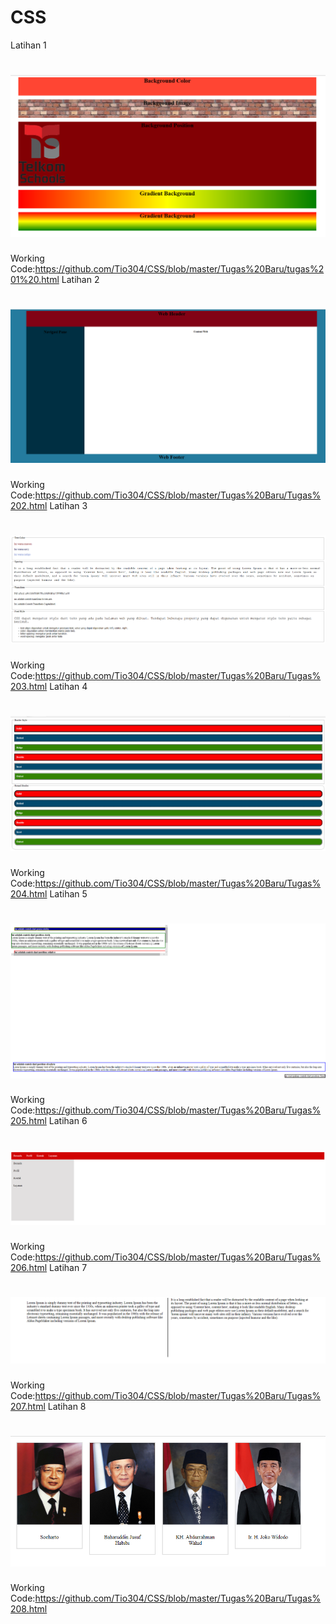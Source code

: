 # CSS
Latihan 1
# ![Alt Text](https://github.com/Tio304/CSS/blob/master/Tugas%20Baru/Tugas%201.PNG)
Working Code:https://github.com/Tio304/CSS/blob/master/Tugas%20Baru/tugas%201%20.html
Latihan 2
# ![Alt Text](https://github.com/Tio304/CSS/blob/master/Tugas%20Baru/Tugas%202.PNG)
Working Code:https://github.com/Tio304/CSS/blob/master/Tugas%20Baru/Tugas%202.html
Latihan 3
# ![Alt Text](https://github.com/Tio304/CSS/blob/master/Tugas%20Baru/Tugas%203.PNG)
Working Code:https://github.com/Tio304/CSS/blob/master/Tugas%20Baru/Tugas%203.html
Latihan 4
# ![Alt Text](https://github.com/Tio304/CSS/blob/master/Tugas%20Baru/Tugas%204.PNG)
Working Code:https://github.com/Tio304/CSS/blob/master/Tugas%20Baru/Tugas%204.html
Latihan 5
# ![Alt Text](https://github.com/Tio304/CSS/blob/master/Tugas%20Baru/Tugas%205.PNG)
Working Code:https://github.com/Tio304/CSS/blob/master/Tugas%20Baru/Tugas%205.html
Latihan 6
# ![Alt Text](https://github.com/Tio304/CSS/blob/master/Tugas%20Baru/Tugas%206.PNG)
Working Code:https://github.com/Tio304/CSS/blob/master/Tugas%20Baru/Tugas%206.html
Latihan 7
# ![Alt Text](https://github.com/Tio304/CSS/blob/master/Tugas%20Baru/Tugas%207.PNG)
Working Code:https://github.com/Tio304/CSS/blob/master/Tugas%20Baru/Tugas%207.html
Latihan 8
# ![Alt Text](https://github.com/Tio304/CSS/blob/master/Tugas%20Baru/Tugas%208.PNG)
Working Code:https://github.com/Tio304/CSS/blob/master/Tugas%20Baru/Tugas%208.html
